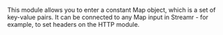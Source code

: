 
[comment]: # (MapCanvasModule)
This module allows you to enter a constant Map object, which is a set of key-value pairs. It can be connected to any Map input in Streamr - for example, to set headers on the HTTP module.
